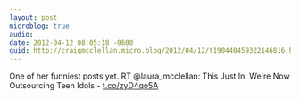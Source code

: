 ```yaml
---
layout: post
microblog: true
audio: 
date: 2012-04-12 08:05:18 -0600
guid: http://craigmcclellan.micro.blog/2012/04/12/t190440459322146816.html
---
```

One of her funniest posts yet. RT @laura_mcclellan: This Just In: We're Now Outsourcing Teen Idols - [t.co/zyD4qo5A](http://t.co/zyD4qo5A)
